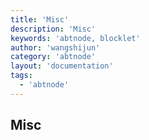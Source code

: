 ```yaml
---
title: 'Misc'
description: 'Misc'
keywords: 'abtnode, blocklet'
author: 'wangshijun'
category: 'abtnode'
layout: 'documentation'
tags:
  - 'abtnode'
---
```


## Misc

[//]: # (TODO: Finish Document)
